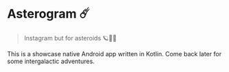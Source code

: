 # Asterogram ☄️

> Instagram but for asteroids 🪐🚀👾

This is a showcase native Android app written in Kotlin. Come back later for some intergalactic adventures. 
